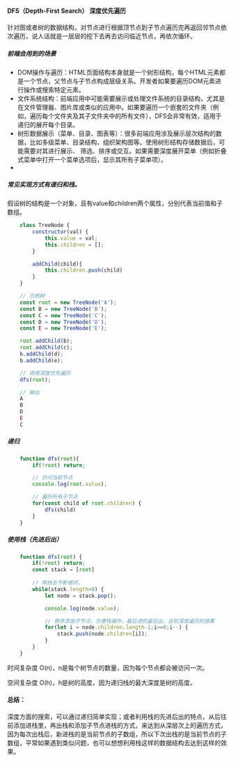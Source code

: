 
#### DFS（Depth-First Search） 深度优先遍历

针对图或者树的数据结构，对节点进行根据顶节点到子节点遍历完再返回邻节点依次遍历，说人话就是一层层的挖下去再去访问临近节点，再依次循环。

##### 前端会用到的场景
+ DOM操作与遍历：HTML页面结构本身就是一个树形结构，每个HTML元素都是一个节点，父节点与子节点构成层级关系。开发者如果要遍历DOM元素进行操作或搜索特定元素。
+ 文件系统结构：前端应用中可能需要展示或处理文件系统的目录结构，尤其是在文件管理器、图片库或类似的应用中。如果要遍历一个嵌套的文件夹（例如，遍历每个文件夹及其子文件夹中的所有文件），DFS会非常有效，适用于递归的展开每个目录。
+ 树形数据展示（菜单、目录、图表等）：很多前端应用涉及展示层次结构的数据，比如多级菜单、目录结构、组织架构图等。使用树形结构存储数据后，可能需要对其进行展示、
筛选、排序或交互。如果需要深度展开菜单（例如折叠式菜单中打开一个菜单选项后，显示其所有子菜单项）。
+ 

##### 常见实现方式有递归和栈。

假设树的结构是一个对象，且有value和children两个属性，分别代表当前值和子数组。

```js
    class TreeNode {
        constructor(val) {
            this.value = val;
            this.children = [];
        }

        addChild(child){
            this.children.push(child)
        }
    }

    // 示例树
    const root = new TreeNode('A');
    const B = new TreeNode('B');
    const C = new TreeNode('C');
    const D = new TreeNode('D');
    const E = new TreeNode('E');

    root.addChild(b);
    root.addChild(c);
    b.addChild(d);
    b.addChild(e);

    // 调用深度优先遍历
    dfs(root);

    // 输出
    A
    B
    D
    E
    C
```


##### 递归

```js
    function dfs(root){
        if(!root) return;

        // 访问当前节点
        console.log(root.value);

        // 遍历所有子节点
        for(const child of root.children) {
            dfs(child)
        }
    }
```

##### 使用栈（先进后出）

```js
    function dfs(root) {
        if(!root) return;
        const stack = [root]
        
        // 用栈去不断循环。
        while(stack.length>0) {
            let node = stack.pop();

            console.log(node.value);

            // 倒序添加子节点，方便栈操作，最后进的最后出，达到深度遍历的效果
            for(let i = node.children.length-1;i>=0;i--) {
                stack.push(node.children[i]);
            }
        }
    }
```

时间复杂度
O(n)，n是每个树节点的数量，因为每个节点都会被访问一次。

空间复杂度
O(h)，h是树的高度，因为递归栈的最大深度是树的高度。

#### 总结：
深度方面的搜索，可以通过递归简单实现；或者利用栈的先进后出的特点，从后往前添加进栈里，再出栈和添加子节点进栈的方式，来达到从深层次上的遍历方式，因为每次出栈后，新进栈的是当前节点的子数组，所以下次出栈的是当前节点的子数组，平常如果遇到类似问题，也可以想想利用栈这样的数据结构去达到这样的效果。


